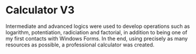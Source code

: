 # Calculator V3

  Intermediate and advanced logics were used to develop operations such as logarithm, potentiation, radiciation and factorial, in addition to being one of my first
  contacts with Windows Forms.  In the end, using precisely as many resources as possible, a professional calculator was created.

